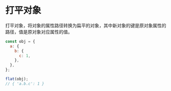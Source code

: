 # 打平对象

打平对象，将对象的属性路径转换为扁平的对象，其中新对象的键是原对象属性的路径，值是原对象对应属性的值。

```js
const obj = {
  a: {
    b: {
      c: 1,
    },
  },
};

flat(obj);
// { 'a.b.c': 1 }
```
